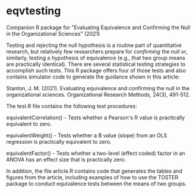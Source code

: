 # eqvtesting
Companion R package for "Evaluating Equivalence and Confirming the Null in the Organizational Sciences" (2021)

Testing and rejecting the null hypothesis is a routine part of quantitative research, but relatively few  researchers prepare for 
*confirming* the null or, similarly, testing a hypothesis of equivalence (e.g., that two group means are practically identical). There are several
statistical testing strategies to accomplish such tests. This R package offers four of those tests and also contains simulator code to generate
the guidance shown in this article:

Stanton, J. M. (2021). Evaluating equivalence and confirming the null in the organizational sciences. Organizational Research Methods, 24(3), 491-512.

The test.R file contains the following test procedures:

equivalentCorrelation() - Tests whether a Pearson's R value is practically equivalent to zero.

equivalentWeight() - Tests whether a B value (slope) from an OLS regression is practically equivalent to zero.

equivalentFactor() - Tests whether a two-level (effect coded) factor in an ANOVA has an effect size that is practically zero.

In addition, the file article.R contains code that generates the tables and figures from the article, including examples of how to use the TOSTER package 
to conduct equivalence tests between the means of two groups.
